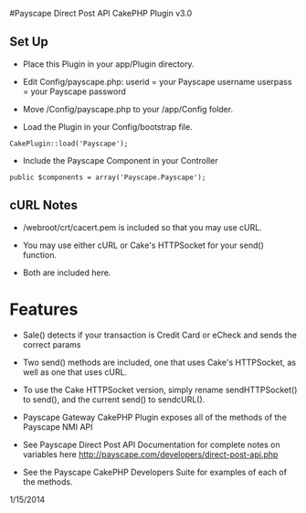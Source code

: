 
#Payscape Direct Post API CakePHP Plugin v3.0
	  
## Set Up	  
* Place this Plugin in your app/Plugin directory.
* Edit Config/payscape.php:
	  userid = your Payscape username
	  userpass = your Payscape password
* Move /Config/payscape.php to your /app/Config folder.
	  
* Load the Plugin in your Config/bootstrap file. 
```	  
CakePlugin::load('Payscape');
```	  
* Include the Payscape Component in your Controller 
```
public $components = array('Payscape.Payscape');
```	  

## cURL Notes
* /webroot/crt/cacert.pem is included so that you may use cURL. 
	  
* You may use either cURL or Cake's HTTPSocket for your send() function.
* Both are included here. 
	  
# Features	  
* Sale() detects if your transaction is Credit Card or eCheck and sends the correct params 
* Two send() methods are included, one that uses Cake's HTTPSocket, as well as one that uses cURL.
* To use the Cake HTTPSocket version, simply rename sendHTTPSocket() to send(), and the current send() to sendcURL(). 
	  
* Payscape Gateway CakePHP Plugin exposes all of the methods of the Payscape NMI API
	  
* See Payscape Direct Post API Documentation for complete notes on variables here http://payscape.com/developers/direct-post-api.php
* See the Payscape CakePHP Developers Suite for examples of each of the methods.
	  
1/15/2014
	  
